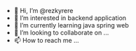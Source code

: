 - 👋 Hi, I’m @rezkyrere
- 👀 I’m interested in backend application
- 🌱 I’m currently learning java spring web
- 💞️ I’m looking to collaborate on ...
- 📫 How to reach me ...

<!---
rezkyrere/rezkyrere is a ✨ special ✨ repository because its `README.md` (this file) appears on your GitHub profile.
You can click the Preview link to take a look at your changes.
--->
